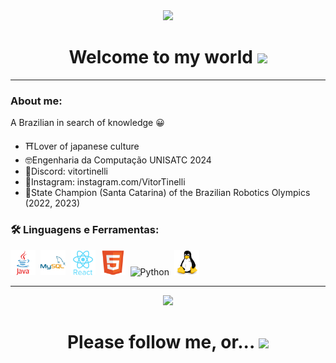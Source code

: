 <div id="header" align="center">
  <img src="https://giffiles.alphacoders.com/495/49524.gif" width="500"/>
</div>

<div id="header" align="center">
<h1>
  Welcome to my world
  <img src="https://media.giphy.com/media/hvRJCLFzcasrR4ia7z/giphy.gif" width="30px"/>
</h1>
</div>



---
### About me:
A Brazilian in search of knowledge 😀
- ⛩Lover of japanese culture
- 🤓Engenharia da Computação UNISATC 2024
- 👾Discord: vitortinelli
- 📸Instagram: instagram.com/VitorTinelli
- 🥇State Champion (Santa Catarina) of the Brazilian Robotics Olympics (2022, 2023)

### 🛠 Linguagens e Ferramentas:
<img src="https://github.com/devicons/devicon/blob/master/icons/java/java-original-wordmark.svg" title="Java" alt="Java" width="40" height="40"/>&nbsp;
<img src="https://github.com/devicons/devicon/blob/master/icons/mysql/mysql-original-wordmark.svg" title="MySQL"  alt="MySQL" width="40" height="40"/>&nbsp;
<img src="https://github.com/devicons/devicon/blob/master/icons/react/react-original-wordmark.svg" title="React"  alt="React" width="40" height="40"/>&nbsp;
<img src="https://github.com/devicons/devicon/blob/master/icons/html5/html5-original.svg" title="HTML5"  alt="HTML5" width="40" height="40"/>&nbsp;
<img src="https://encrypted-tbn0.gstatic.com/images?q=tbn:ANd9GcT70qUCUgVzIgb_3Gt0AbED0GuWieZz-pcJLw&usqp=CAU" title="Phyton"  alt="Python" width="40" height="40"/>&nbsp;
<img src="https://github.com/devicons/devicon/blob/master/icons/linux/linux-original.svg" title="Linux"  alt="Linux" width="40" height="40"/>&nbsp;


---
<div id="header" align="center">
  <img src="https://c.tenor.com/D5MGcf1tDDsAAAAd/rascal-does-not-dream-of-bunny-girl-senpai.gif" width="500"/>
</div>
<div id="header" align="center">
<h1>
  Please follow me, or... 
  <img src="https://c.tenor.com/vTMgWcIxATgAAAAM/skull-dancing.gif" width="30px"/>
</h1>
</div>
